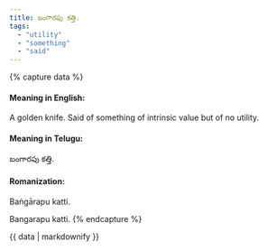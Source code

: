```yaml
---
title: బంగారపు కత్తి.
tags:
  - "utility"
  - "something"
  - "said"
---
```


{% capture data %}
#### Meaning in English:
A golden knife.
Said of something of intrinsic value but of no utility.

#### Meaning in Telugu:
బంగారపు కత్తి.

#### Romanization:
Baṅgārapu katti.

Bangarapu katti.
{% endcapture %}

{{ data | markdownify }}


